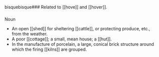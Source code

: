 bisquebisque###
Related to [[hove]] and [[hover]].
###
Noun

- An open [[shed]] for sheltering [[cattle]], or protecting produce, etc., from the weather.
- A poor [[cottage]]; a small, mean house; a [[hut]].
- In the manufacture of porcelain, a large, conical brick structure around which the firing [[kilns]] are grouped.

###